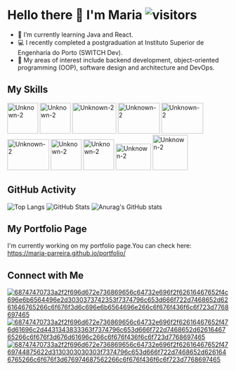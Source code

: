 # Hello there 👋 I'm Maria ![visitors](https://komarev.com/ghpvc/?username=maria-parreira)

- 📗 I’m currently learning Java and React.
- 💻 I recently completed a postgraduation at Instituto Superior de Engenharia do Porto (SWITCH Dev).
- 🎯 My areas of interest include backend development, object-oriented programming (OOP), software design and architecture and DevOps.

## My Skills

  <img src="https://github.com/user-attachments/assets/b170a776-43f2-4cf7-a5d1-a1393a0673cc" alt="Unknown-2" width="70" height="70">
  <img src="https://github.com/user-attachments/assets/9d0b53a6-95fb-407e-9b89-9d11c13e56ea" alt="Unknown-2" width="70" height="70">
  <img src="https://github.com/user-attachments/assets/41bf678b-9819-4356-972f-eeaf5eb940d7" alt="Unknown-2" width="100" height="70">
  <img src="https://github.com/user-attachments/assets/5ac126d4-b1a9-45ac-beca-07678af5fe60" alt="Unknown-2" width="95" height="70">
  <img src="https://github.com/user-attachments/assets/3ec5a50b-c931-4c87-a7a6-089311ec7b28" alt="Unknown-2" width="95" height="70">
  <img src="https://github.com/user-attachments/assets/dfd03c04-3470-48f9-9ba3-8c8107a032ee" alt="Unknown-2" width="95" height="70">
  <img src="https://github.com/user-attachments/assets/704ea1f5-a3e0-4b2e-aa3a-b92a8af796c3" alt="Unknown-2" width="70" height="70">
 <img src="https://github.com/user-attachments/assets/0221ccdc-9f75-44b3-a83f-33a9bc68a31f" alt="Unknown-2" width="70" height="70">
 <img src="https://github.com/user-attachments/assets/2aac0519-c906-45f7-a9c6-da6ddd5e45a9" alt="Unknown-2" width="80" height="60">
<img src="https://github.com/user-attachments/assets/a4b3c53c-cb83-40cd-b451-85f606b1b18e" alt="Unknown-2" width="80" height="80">

 ## GitHub Activity

 ![Top Langs](https://github-readme-stats.vercel.app/api/top-langs/?username=maria-parreira&layout=compact)
 ![GitHub Stats](https://github-readme-streak-stats.herokuapp.com/?user=maria-parreira&theme=default&hide_border=true)
 ![Anurag's GitHub stats](https://github-readme-stats.vercel.app/api?username=maria-parreira&show_icons=true&theme=default)


## My Portfolio Page

I'm currently working on my portfolio page.You can check here: https://maria-parreira.github.io/portfolio/

## Connect with Me
[![68747470733a2f2f696d672e736869656c64732e696f2f62616467652f4c696e6b6564496e2d3030373742353f7374796c653d666f722d7468652d6261646765266c6f676f3d6c696e6b6564696e266c6f676f436f6c6f723d7768697465](https://github.com/user-attachments/assets/83bdadf0-0518-4bb3-a296-ecff8ccef211)](https://www.linkedin.com/in/maria-parreira-a85324123/)
[![68747470733a2f2f696d672e736869656c64732e696f2f62616467652f476d61696c2d4431343833363f7374796c653d666f722d7468652d6261646765266c6f676f3d676d61696c266c6f676f436f6c6f723d7768697465](https://github.com/user-attachments/assets/e1f8511b-42f4-4131-be19-c2a6638eeeab)](mailto:mariaparreira71@gmail.com)
[![68747470733a2f2f696d672e736869656c64732e696f2f62616467652f4769744875622d3130303030303f7374796c653d666f722d7468652d6261646765266c6f676f3d676974687562266c6f676f436f6c6f723d7768697465](https://github.com/user-attachments/assets/6157e63b-51df-4d6b-8f3d-d0c4c173b086)](https://github.com/maria-parreira)

